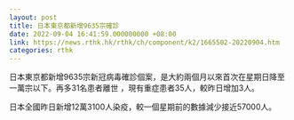 ```yaml
---
layout: post
title: 日本東京都新增9635宗確診
date: 2022-09-04 16:41:59.000000000 +08:00
link: https://news.rthk.hk/rthk/ch/component/k2/1665502-20220904.htm
categories: rthk
---
```


日本東京都新增9635宗新冠病毒確診個案，是大約兩個月以來首次在星期日降至一萬宗以下。再多31名患者離世 ，現有重症患者35人，較昨日增加3人。

日本全國昨日新增12萬3100人染疫，較一個星期前的數據減少接近57000人。
